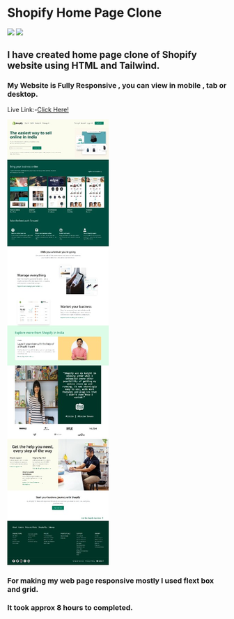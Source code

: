 # Shopify Home Page Clone
![](https://img.shields.io/badge/iNeuron-orange)
![](https://img.shields.io/badge/Hitesh%20Chaoudhry-LCO-g)

## I have created home page clone of Shopify website using HTML and Tailwind.


### My Website is Fully Responsive , you can view in mobile , tab or desktop.

Live Link:-[Click Here!](https://shopify-home-page-clone.netlify.app/)

![Picture of my Project ](./images/web-page.jpg)


### For making my web page responsive mostly I used flext box and grid.

### It took approx 8 hours to completed.
